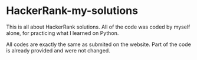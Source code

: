 # HackerRank-my-solutions

This is all about HackerRank solutions. All of the code was coded by myself alone, for practicing what I learned on Python.

All codes are exactly the same as submited on the website. Part of the code is already provided and were not changed.
